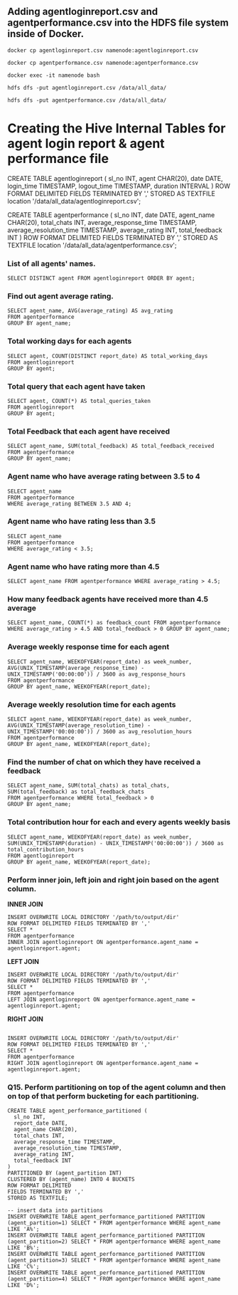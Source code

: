 ## Adding agentloginreport.csv and agentperformance.csv into the HDFS file system inside of Docker.
```
docker cp agentloginreport.csv namenode:agentloginreport.csv
```
```
docker cp agentperformance.csv namenode:agentperformance.csv 
```
```
docker exec -it namenode bash 
```
```
hdfs dfs -put agentloginreport.csv /data/all_data/
```

```
hdfs dfs -put agentperformance.csv /data/all_data/
```

# Creating the Hive Internal Tables for agent login report & agent performance file 

CREATE TABLE agentloginreport (
  sl_no INT,
  agent CHAR(20),
  date DATE,
  login_time TIMESTAMP,
  logout_time TIMESTAMP,
  duration INTERVAL
)
ROW FORMAT DELIMITED
FIELDS TERMINATED BY ','
STORED AS TEXTFILE
location '/data/all_data/agentloginreport.csv';

CREATE TABLE agentperformance (
  sl_no INT,
  date DATE,
  agent_name CHAR(20),
  total_chats INT,
  average_response_time TIMESTAMP,
  average_resolution_time TIMESTAMP,
  average_rating INT,
  total_feedback INT
)
ROW FORMAT DELIMITED
FIELDS TERMINATED BY ','
STORED AS TEXTFILE
location '/data/all_data/agentperformance.csv';

### List of all agents' names.
```
SELECT DISTINCT agent FROM agentloginreport ORDER BY agent;
```

### Find out agent average rating.
```
SELECT agent_name, AVG(average_rating) AS avg_rating
FROM agentperformance
GROUP BY agent_name;
```

### Total working days for each agents 
```
SELECT agent, COUNT(DISTINCT report_date) AS total_working_days
FROM agentloginreport
GROUP BY agent;
```

### Total query that each agent have taken
```
SELECT agent, COUNT(*) AS total_queries_taken
FROM agentloginreport
GROUP BY agent;
```

### Total Feedback that each agent have received 
```
SELECT agent_name, SUM(total_feedback) AS total_feedback_received
FROM agentperformance
GROUP BY agent_name;
```

### Agent name who have average rating between 3.5 to 4 
```
SELECT agent_name
FROM agentperformance
WHERE average_rating BETWEEN 3.5 AND 4;
```

### Agent name who have rating less than 3.5 
```
SELECT agent_name
FROM agentperformance
WHERE average_rating < 3.5;
```

### Agent name who have rating more than 4.5 

```
SELECT agent_name FROM agentperformance WHERE average_rating > 4.5;
```

### How many feedback agents have received more than 4.5 average

```
SELECT agent_name, COUNT(*) as feedback_count FROM agentperformance WHERE average_rating > 4.5 AND total_feedback > 0 GROUP BY agent_name;
```

### Average weekly response time for each agent 

```
SELECT agent_name, WEEKOFYEAR(report_date) as week_number, 
AVG(UNIX_TIMESTAMP(average_response_time) - UNIX_TIMESTAMP('00:00:00')) / 3600 as avg_response_hours 
FROM agentperformance 
GROUP BY agent_name, WEEKOFYEAR(report_date);
```

### Average weekly resolution time for each agents 
```
SELECT agent_name, WEEKOFYEAR(report_date) as week_number, 
AVG(UNIX_TIMESTAMP(average_resolution_time) - UNIX_TIMESTAMP('00:00:00')) / 3600 as avg_resolution_hours 
FROM agentperformance 
GROUP BY agent_name, WEEKOFYEAR(report_date);
```

### Find the number of chat on which they have received a feedback 
```
SELECT agent_name, SUM(total_chats) as total_chats, 
SUM(total_feedback) as total_feedback_chats 
FROM agentperformance WHERE total_feedback > 0 
GROUP BY agent_name;
```

### Total contribution hour for each and every agents weekly basis 
```
SELECT agent_name, WEEKOFYEAR(report_date) as week_number, 
SUM(UNIX_TIMESTAMP(duration) - UNIX_TIMESTAMP('00:00:00')) / 3600 as total_contribution_hours 
FROM agentloginreport 
GROUP BY agent_name, WEEKOFYEAR(report_date);
```

### Perform inner join, left join and right join based on the agent column. 

**INNER JOIN**
```
INSERT OVERWRITE LOCAL DIRECTORY '/path/to/output/dir'
ROW FORMAT DELIMITED FIELDS TERMINATED BY ','
SELECT *
FROM agentperformance
INNER JOIN agentloginreport ON agentperformance.agent_name = agentloginreport.agent;
```

**LEFT JOIN**
```
INSERT OVERWRITE LOCAL DIRECTORY '/path/to/output/dir'
ROW FORMAT DELIMITED FIELDS TERMINATED BY ','
SELECT *
FROM agentperformance
LEFT JOIN agentloginreport ON agentperformance.agent_name = agentloginreport.agent;
```

**RIGHT JOIN**
```

INSERT OVERWRITE LOCAL DIRECTORY '/path/to/output/dir'
ROW FORMAT DELIMITED FIELDS TERMINATED BY ','
SELECT *
FROM agentperformance
RIGHT JOIN agentloginreport ON agentperformance.agent_name = agentloginreport.agent;
```

### Q15. Perform partitioning on top of the agent column and then on top of that perform bucketing for each partitioning.

```
CREATE TABLE agent_performance_partitioned (
  sl_no INT,
  report_date DATE,
  agent_name CHAR(20),
  total_chats INT,
  average_response_time TIMESTAMP,
  average_resolution_time TIMESTAMP,
  average_rating INT,
  total_feedback INT
)
PARTITIONED BY (agent_partition INT)
CLUSTERED BY (agent_name) INTO 4 BUCKETS
ROW FORMAT DELIMITED
FIELDS TERMINATED BY ','
STORED AS TEXTFILE;

-- insert data into partitions
INSERT OVERWRITE TABLE agent_performance_partitioned PARTITION (agent_partition=1) SELECT * FROM agentperformance WHERE agent_name LIKE 'A%';
INSERT OVERWRITE TABLE agent_performance_partitioned PARTITION (agent_partition=2) SELECT * FROM agentperformance WHERE agent_name LIKE 'B%';
INSERT OVERWRITE TABLE agent_performance_partitioned PARTITION (agent_partition=3) SELECT * FROM agentperformance WHERE agent_name LIKE 'C%';
INSERT OVERWRITE TABLE agent_performance_partitioned PARTITION (agent_partition=4) SELECT * FROM agentperformance WHERE agent_name LIKE 'D%';
```






